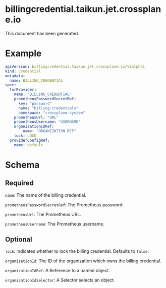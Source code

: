 
billingcredential.taikun.jet.crossplane.io
==========================================


This document has been generated.
  

# Example


```yaml
apiVersion: billingcredential.taikun.jet.crossplane.io/v1alpha1
kind: Credential
metadata:
  name: BILLING_CREDENTIAL
spec:
  forProvider:
    name: "BILLING_CREDENTIAL"
    prometheusPasswordSecretRef:
      key: "password"
      name: "billing-credentials"
      namespace: "crossplane-system"
    prometheusUrl: "URL"
    prometheusUsername: "USERNAME"
    organizationIdRef:
        name: "ORGANIZATION_REF"
    lock: LOCK
  providerConfigRef:
    name: default

```  

# Schema
  

## Required
  
`name`: The name of the billing credential.
  
`prometheusPasswordSecretRef`: The Prometheus password.
  
`prometheusUrl`: The Prometheus URL.
  
`prometheusUsername`: The Prometheus username.
  

## Optional
  
`lock`: Indicates whether to lock the billing credential. Defaults to `false`.
  
`organizationId`: The ID of the organization which owns the billing credential.
  
`organizationIdRef`: A Reference to a named object.
  
`organizationIdSelector`: A Selector selects an object.
  
